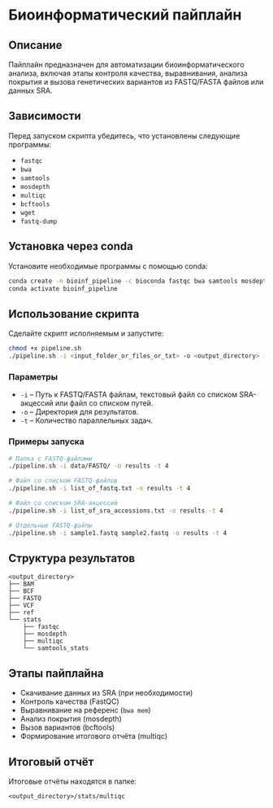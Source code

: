 # Биоинформатический пайплайн

## Описание

Пайплайн предназначен для автоматизации биоинформатического анализа, включая этапы контроля качества, выравнивания, анализа покрытия и вызова генетических вариантов из FASTQ/FASTA файлов или данных SRA.

## Зависимости

Перед запуском скрипта убедитесь, что установлены следующие программы:
- `fastqc`
- `bwa`
- `samtools`
- `mosdepth`
- `multiqc`
- `bcftools`
- `wget`
- `fastq-dump`

## Установка через conda

Установите необходимые программы с помощью conda:

```bash
conda create -n bioinf_pipeline -c bioconda fastqc bwa samtools mosdepth multiqc bcftools sra-tools
conda activate bioinf_pipeline
```

## Использование скрипта

Сделайте скрипт исполняемым и запустите:

```bash
chmod +x pipeline.sh
./pipeline.sh -i <input_folder_or_files_or_txt> -o <output_directory> -t <concurrency>
```

### Параметры
- `-i` – Путь к FASTQ/FASTA файлам, текстовый файл со списком SRA-акцессий или файл со списком путей.
- `-o` – Директория для результатов.
- `-t` – Количество параллельных задач.

### Примеры запуска

```bash
# Папка с FASTQ-файлами
./pipeline.sh -i data/FASTQ/ -o results -t 4

# Файл со списком FASTQ-файлов
./pipeline.sh -i list_of_fastq.txt -o results -t 4

# Файл со списком SRA-акцессий
./pipeline.sh -i list_of_sra_accessions.txt -o results -t 4

# Отдельные FASTQ-файлы
./pipeline.sh -i sample1.fastq sample2.fastq -o results -t 4
```

## Структура результатов

```
<output_directory>
├── BAM
├── BCF
├── FASTQ
├── VCF
├── ref
└── stats
    ├── fastqc
    ├── mosdepth
    ├── multiqc
    └── samtools_stats
```

## Этапы пайплайна
- Скачивание данных из SRA (при необходимости)
- Контроль качества (FastQC)
- Выравнивание на референс (`bwa mem`)
- Анализ покрытия (mosdepth)
- Вызов вариантов (bcftools)
- Формирование итогового отчёта (multiqc)

## Итоговый отчёт

Итоговые отчёты находятся в папке:

```
<output_directory>/stats/multiqc
```



